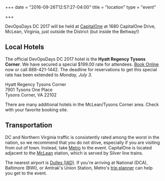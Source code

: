 +++
date = "2016-09-26T12:57:27-04:00"
title = "location"
type = "event"

+++

DevOpsDays DC 2017 will be held at
[CapitalOne](https://www.capitalone.com/) at 1680 CapitalOne Drive, McLean,
Virginia, just outside the District (but inside the Beltway!)

## Local Hotels

The official DevOpsDays DC 2017 hotel is the
**Hyatt Regency Tysons Corner**. We have secured a special $199.00 rate
for attendees. [Book Online](https://aws.passkey.com/go/dctechcommunitychampions)
now or call 888-421-1442. The deadline for reservations to get this
special rate has been extended to _Monday, July 3._

Hyatt Regency Tysons Corner<br>
7901 Tysons One Place<br>
Tysons Corner, VA 22102

There are many additional hotels in the McLean/Tysons Corner area. Check
with your favorite booking site.

## Transportation

DC and Northern Virginia traffic is consistently rated among the worst in the
nation, so we recommend that you do not drive, especially if you are visiting
from out of town. Instead, take [Metro](https://www.wmata.com/) to the event.
CapitalOne is located adjacent to the
[McLean](https://www.wmata.com/rider-guide/stations/mclean.cfm) station, which
is served by Silver line trains.

The nearest airport is [Dulles
(IAD)](http://www.flydulles.com/iad/dulles-international-airport).
If you're arriving at National (DCA), Baltimore (BWI), or Amtrak's Union Station,
Metro's [trip planner](https://www.wmata.com/schedules/trip-planner/)
can help you get to the event.

<!-- {{< event_map >}} -->

